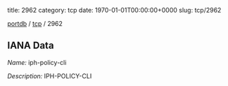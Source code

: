 title: 2962
category: tcp
date: 1970-01-01T00:00:00+0000
slug: tcp/2962

[portdb](/) / [tcp](/category/tcp.html) / 2962


## IANA Data

_Name:_ iph-policy-cli

_Description:_ IPH-POLICY-CLI

